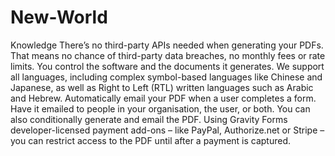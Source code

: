 # New-World
Knowledge 
There’s no third-party APIs needed when generating your PDFs. That means no chance of third-party data breaches, no monthly fees or rate limits. You control the software and the documents it generates.
We support all languages, including complex symbol-based languages like Chinese and Japanese, as well as Right to Left (RTL) written languages such as Arabic and Hebrew.
Automatically email your PDF when a user completes a form. Have it emailed to people in your organisation, the user, or both. You can also conditionally generate and email the PDF.
Using Gravity Forms developer-licensed payment add-ons – like PayPal, Authorize.net or Stripe – you can restrict access to the PDF until after a payment is captured.
